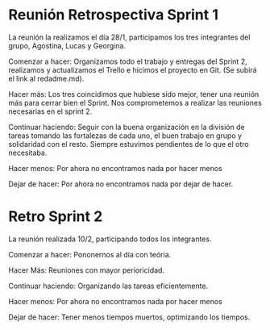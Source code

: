 # Reunión Retrospectiva Sprint 1 

La reunión la realizamos el día 28/1, participamos los tres integrantes del grupo, Agostina, Lucas y Georgina.

Comenzar a hacer: Organizamos todo el trabajo y entregas del Sprint 2, realizamos y actualizamos el Trello e hicimos el proyecto en Git. (Se subirá el link al redadme.md).

Hacer más: Los tres coincidimos que hubiese sido mejor, tener una reunión más para cerrar bien el Sprint. Nos comprometemos a realizar las reuniones necesarias en el sprint 2.

Continuar haciendo: Seguir con la buena organización en la división de tareas tomando las fortalezas de cada uno, el buen trabajo en grupo y solidaridad con el resto. Siempre estuvimos pendientes de lo que el otro necesitaba.

Hacer menos: Por ahora no encontramos nada por hacer menos

Dejar de hacer: Por ahora no encontramos nada por dejar de hacer.


# Retro Sprint 2


La reunión realizada 10/2, participando todos los integrantes.

Comenzar a hacer: Pononernos al día con teória.

Hacer Más: Reuniones con mayor perioricidad.

Continuar haciendo: Organizando las tareas eficientemente.

Hacer menos: Por ahora no encontramos nada por hacer menos

Dejar de hacer: Tener menos tiempos muertos, optimizando los tiempos.
